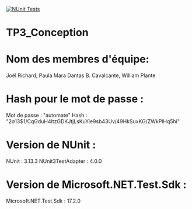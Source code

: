 [![NUnit Tests](https://github.com/joelrichard1/14E-TP3/actions/workflows/tests.yml/badge.svg?branch=main)](https://github.com/joelrichard1/14E-TP3/actions/workflows/tests.yml)

# TP3_Conception
# Nom des membres d'équipe:
Joël Richard, 
Paula Mara Dantas B. Cavalcante, 
William Plante
# Hash pour le mot de passe :
Mot de passe : "automate"
Hash : "$2a$13$1/CqGduH4ltzGDKJtjLsKuYie9sb43Uv/49HkSuxKG/ZWkPlHq5hi"
# Version de NUnit :
NUnit : 3.13.3
NUnit3TestAdapter : 4.0.0
# Version de Microsoft.NET.Test.Sdk :
Microsoft.NET.Test.Sdk : 17.2.0


